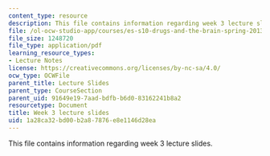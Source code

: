 ```yaml
---
content_type: resource
description: This file contains information regarding week 3 lecture slides.
file: /ol-ocw-studio-app/courses/es-s10-drugs-and-the-brain-spring-2013/1a28ca32bd00b2a87876e8e1146d28ea_MITES_S10S13_Week3.pdf
file_size: 1248720
file_type: application/pdf
learning_resource_types:
- Lecture Notes
license: https://creativecommons.org/licenses/by-nc-sa/4.0/
ocw_type: OCWFile
parent_title: Lecture Slides
parent_type: CourseSection
parent_uid: 91649e19-7aad-bdfb-b6d0-83162241b8a2
resourcetype: Document
title: Week 3 lecture slides
uid: 1a28ca32-bd00-b2a8-7876-e8e1146d28ea
---
```

This file contains information regarding week 3 lecture slides.
